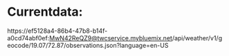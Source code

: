 # Currentdata:
https://ef5128a4-86b4-47b8-b14f-a0cd74abf0ef:MwN42ReQZ9@twcservice.mybluemix.net/api/weather/v1/geocode/19.07/72.87/observations.json?language=en-US
